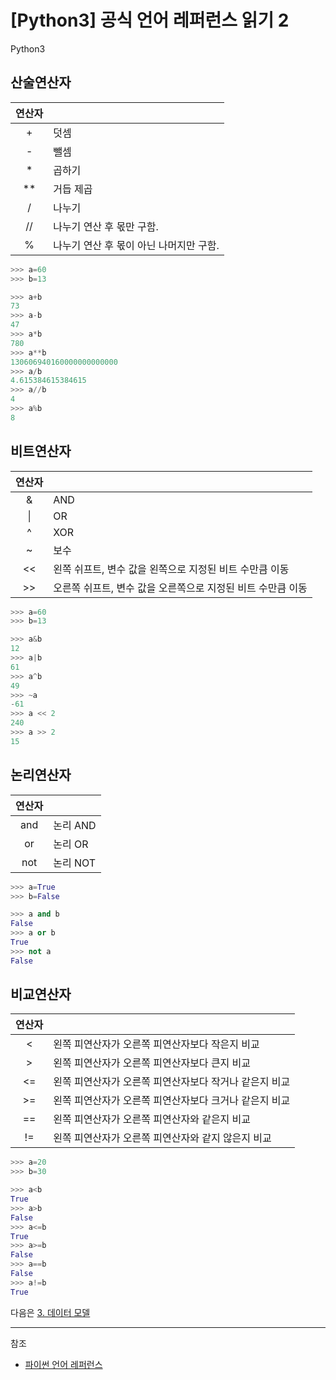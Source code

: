 # [Python3] 공식 언어 레퍼런스 읽기 2

Python3

## 산술연산자

|연산자||
|:--:|:--|
|+|덧셈|
|-|뺄셈|
|*|곱하기|
|**|거듭 제곱|
|/|나누기|
|//|나누기 연산 후 몫만 구함.|
|%|나누기 연산 후 몫이 아닌 나머지만 구함.|

```python
>>> a=60
>>> b=13

>>> a+b
73
>>> a-b
47
>>> a*b
780
>>> a**b
130606940160000000000000
>>> a/b
4.615384615384615
>>> a//b
4
>>> a%b
8
```

## 비트연산자

|연산자||
|:--:|:--|
|&|AND|
|\||OR|
|^|XOR|
|~|보수|
|<<|왼쪽 쉬프트, 변수 값을 왼쪽으로 지정된 비트 수만큼 이동|
|>>|오른쪽 쉬프트, 변수 값을 오른쪽으로 지정된 비트 수만큼 이동|

```python
>>> a=60
>>> b=13

>>> a&b
12
>>> a|b
61
>>> a^b
49
>>> ~a
-61
>>> a << 2  
240
>>> a >> 2
15
```
## 논리연산자

|연산자||
|:--:|:--|
|and|논리 AND|
|or|논리 OR|
|not|논리 NOT|

```python
>>> a=True
>>> b=False

>>> a and b
False
>>> a or b
True
>>> not a
False
```

## 비교연산자

|연산자||
|:--:|:--|
|<|왼쪽 피연산자가 오른쪽 피연산자보다 작은지 비교|
|>|왼쪽 피연산자가 오른쪽 피연산자보다 큰지 비교|
|<=|왼쪽 피연산자가 오른쪽 피연산자보다 작거나 같은지 비교|
|>=|왼쪽 피연산자가 오른쪽 피연산자보다 크거나 같은지 비교|
|==|왼쪽 피연산자가 오른쪽 피연산자와 같은지 비교|
|!=|왼쪽 피연산자가 오른쪽 피연산자와 같지 않은지 비교|

```python
>>> a=20
>>> b=30

>>> a<b
True
>>> a>b
False
>>> a<=b
True
>>> a>=b
False
>>> a==b
False
>>> a!=b
True
```

다음은 [3. 데이터 모델](https://docs.python.org/ko/3/reference/datamodel.html)

---
참조
* [파이썬 언어 레퍼런스](https://docs.python.org/ko/3/reference/lexical_analysis.html)